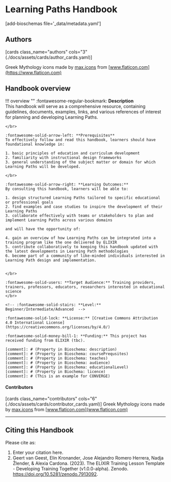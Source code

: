 # Learning Paths Handbook 

[add-bioschemas file='_data/metadata.yaml']

## Authors

[cards class_name="authors" cols="3"(./docs/assets/cards/author_cards.yaml)]

Greek Mythology icons made by [max.icons](https://www.flaticon.com/authors/maxicons) from [www.flaticon.com](https://www.flaticon.com)

## Handbook overview

!!! overview ""
    :fontawesome-regular-bookmark: **Description**  
    This handbook will serve as a comprehensive resource, containing guidelines, documents, examples, links, and various references of interest for planning and developing Learning Paths.
    
    </br>
    
    :fontawesome-solid-arrow-left: **Prerequisites**  
    To effectively follow and read this handbook, learners should have foundational knowledge in:  
    
    1. basic principles of education and curriculum development
    2. familiarity with instructional design frameworks
    3. general understanding of the subject matter or domain for which Learning Paths will be developed.
    
    </br>
    
    :fontawesome-solid-arrow-right: **Learning Outcomes:**  
    By consulting this handbook, learners will be able to:
    
    1. design structured Learning Paths tailored to specific educational or professional goals
    2. find examples and case studies to inspire the development of their Learning Paths
    3. collaborate effectively with teams or stakeholders to plan and implement Learning Paths across various domains
    
    and will have the opportunity of:
    
    4. gain an overview of how Learning Paths can be integrated into a training program like the one delivered by ELIXIR    
    5. contribute collaboratively to keeping this handbook updated with the latest developments in Learning Path methodologies
    6. become part of a community of like-minded individuals interested in Learning Path design and implementation.
   
    
    </br>
    
    :fontawesome-solid-users: **Target Audience:** Training providers, trainers, professors, educators, researchers interested in educational science 
    </br>
    
    <!-- :fontawesome-solid-stairs: **Level:** Beginner/Intermediate/Advanced  -->
    
    :fontawesome-solid-lock: **License:** [Creative Commons Attribution 4.0 International License](https://creativecommons.org/licenses/by/4.0/)  
    
    :fontawesome-solid-money-bill-1: **Funding:** This project has received funding from ELIXIR (tbc).  

    [comment]: # (Property in Bioschema: description)
    [comment]: # (Property in Bioschema: coursePrequsites)
    [comment]: # (Property in Bioschema: teaches)
    [comment]: # (Property in Bioschema: audience)
    [comment]: # (Property in Bioschema: educationalLevel)
    [comment]: # (Property in Biochema: licence)
    [comment]: # (This is an example for CONVERGE)

#### Contributors

[cards class_name="contributors" cols="6"(./docs/assets/cards/contributor_cards.yaml)]
Greek Mythology icons made by [max.icons](https://www.flaticon.com/authors/maxicons) from [www.flaticon.com](www.flaticon.com)

---
## Citing this Handbook

Please cite as:

  1. Enter your citation here.
  2. Geert van Geest, Elin Kronander, Jose Alejandro Romero Herrera, Nadja Žlender, & Alexia Cardona. (2023). The ELIXIR Training Lesson Template - Developing Training Together (v1.0.0-alpha). Zenodo. https://doi.org/10.5281/zenodo.7913092. 
